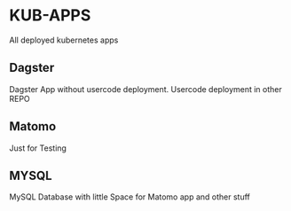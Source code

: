 # KUB-APPS
All deployed kubernetes apps


## Dagster
Dagster App without usercode deployment. Usercode deployment in other REPO

## Matomo
Just for Testing

## MYSQL
MySQL Database with little Space for Matomo app and other stuff

